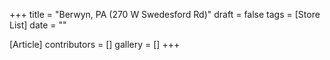 +++
title = "Berwyn, PA (270 W Swedesford Rd)"
draft = false
tags = [Store List]
date = ""

[Article]
contributors = []
gallery = []
+++